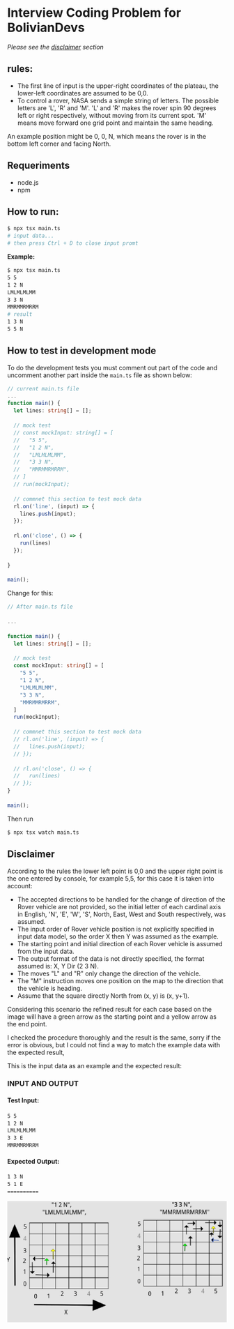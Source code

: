 # Interview Coding Problem for BolivianDevs

_Please see the [disclaimer](#disclaimer) section_
## rules:
- The first line of input is the upper-right coordinates of the plateau, the lower-left coordinates are assumed to be 0,0.
- To control a rover, NASA sends a simple string of letters. The possible letters are 'L', 'R' and 'M'. 'L' and 'R' makes the rover spin 90 degrees left or right respectively, without moving from its current spot. 'M' means move forward one grid point and maintain the same heading.

An example position might be 0, 0, N, which means the rover is in the bottom left corner and facing North.


## Requeriments

- node.js
- npm

## How to run:

```bash
$ npx tsx main.ts
# input data...
# then press Ctrl + D to close input promt
```````

**Example:**

```bash
$ npx tsx main.ts      
5 5
1 2 N
LMLMLMLMM
3 3 N
MMRMMRMRRM
# result
1 3 N 
5 5 N
```

## How to test in development mode

To do the development tests you must comment out part of the code and uncomment another part inside the `main.ts` file as shown below:

```typescript
// current main.ts file
...
function main() {
  let lines: string[] = [];

  // mock test
  // const mockInput: string[] = [
  //   "5 5",
  //   "1 2 N",
  //   "LMLMLMLMM",
  //   "3 3 N",
  //   "MMRMMRMRRM",
  // ]
  // run(mockInput);
  
  // commnet this section to test mock data
  rl.on('line', (input) => {
    lines.push(input);
  });

  rl.on('close', () => {
    run(lines)
  });

}

main();
```

Change for this:

```typescript
// After main.ts file

...

function main() {
  let lines: string[] = [];

  // mock test
  const mockInput: string[] = [
    "5 5",
    "1 2 N",
    "LMLMLMLMM",
    "3 3 N",
    "MMRMMRMRRM",
  ]
  run(mockInput);
  
  // commnet this section to test mock data
  // rl.on('line', (input) => {
  //   lines.push(input);
  // });

  // rl.on('close', () => {
  //   run(lines)
  // });
}

main();
```

Then run

```bash
$ npx tsx watch main.ts
```

## Disclaimer

According to the rules the lower left point is 0,0 and the upper right point is the one entered by console, for example 5,5, for this case it is taken into account:

- The accepted directions to be handled for the change of direction of the Rover vehicle are not provided, so the initial letter of each cardinal axis in English, 'N', 'E', 'W', 'S', North, East, West and South respectively, was assumed.
- The input order of Rover vehicle position is not explicitly specified in input data model, so the order X then Y was assumed as the example.
- The starting point and initial direction of each Rover vehicle is assumed from the input data.
- The output format of the data is not directly specified, the format assumed is: X, Y Dir (2 3 N).
- The moves "L" and "R" only change the direction of the vehicle.
- The "M" instruction moves one position on the map to the direction that the vehicle is heading.
- Assume that the square directly North from (x, y) is (x, y+1).

Considering this scenario the refined result for each case based on the image will have a green arrow as the starting point and a yellow arrow as the end point.

I checked the procedure thoroughly and the result is the same, sorry if the error is obvious, but I could not find a way to match the example data with the expected result, 

This is the input data as an example and the expected result:


### INPUT AND OUTPUT
#### Test Input:
```bash
5 5
1 2 N
LMLMLMLMM
3 3 E
MMRMMRMRRM
```

#### Expected Output:
```bash
1 3 N
5 1 E 
==========
```


![disclaimer image ](https://raw.githubusercontent.com/Abdiel49/mars_rovers/master/assets/rovers-warn.png)
